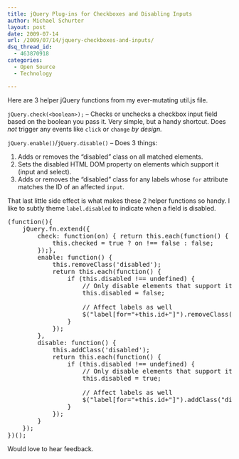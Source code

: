 ```yaml
---
title: jQuery Plug-ins for Checkboxes and Disabling Inputs
author: Michael Schurter
layout: post
date: 2009-07-14
url: /2009/07/14/jquery-checkboxes-and-inputs/
dsq_thread_id:
  - 463870918
categories:
  - Open Source
  - Technology

---
```

Here are 3 helper jQuery functions from my ever-mutating util.js file.

`jQuery.check(<boolean>);` &#8211; Checks or unchecks a checkbox input field based on the boolean you pass it. Very simple, but a handy shortcut. Does _not_ trigger any events like `click` or `change` _by design._

`jQuery.enable()`/`jQuery.disable()` &#8211; Does 3 things:

  1. Adds or removes the &#8220;disabled&#8221; class on all matched elements.
  2. Sets the disabled HTML DOM property on elements which support it (input and select).
  3. Adds or removes the &#8220;disabled&#8221; class for any labels whose `for` attribute matches the ID of an affected `input`.

That last little side effect is what makes these 2 helper functions so handy. I like to subtly theme `label.disabled` to indicate when a field is disabled.

<pre lang="javascript">(function(){
	jQuery.fn.extend({
		check: function(on) { return this.each(function() {
			this.checked = true ? on !== false : false;
		});},
		enable: function() {
			this.removeClass('disabled');
			return this.each(function() {
				if (this.disabled !== undefined) {
					// Only disable elements that support it
					this.disabled = false;

					// Affect labels as well
					$("label[for="+this.id+"]").removeClass("disabled");
				}
			});
		},
		disable: function() {
			this.addClass('disabled');
			return this.each(function() {
				if (this.disabled !== undefined) {
					// Only disable elements that support it
					this.disabled = true;

					// Affect labels as well
					$("label[for="+this.id+"]").addClass("disabled");
				}
			});
		}
	});
})();
</pre>

Would love to hear feedback.